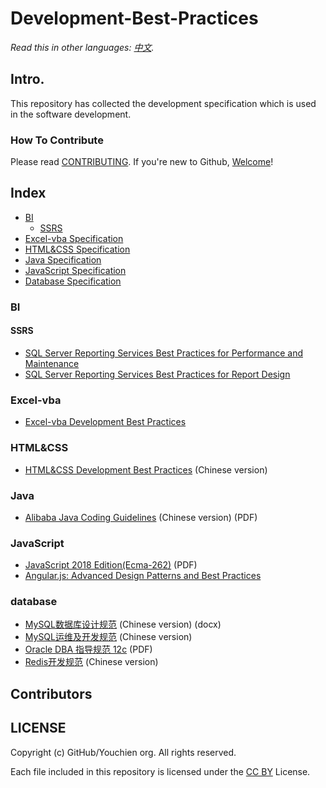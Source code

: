 # Development-Best-Practices

*Read this in other languages: [中文](README.md).*


## Intro.
This repository has collected the development specification which is used in the software development.


### How To Contribute

Please read [CONTRIBUTING](/CONTRIBUTING.md). If you're new to Github, [Welcome](/HOWTO.md)!


## Index

* [BI](#BI)
  * [SSRS](#SSRS)
* [Excel-vba Specification](#Excel-vba)
* [HTML&CSS Specification](#HTMLCSS)
* [Java Specification](#Java)
* [JavaScript Specification](#JavaScript)
* [Database Specification](#database)


### BI

#### SSRS

  * [SQL Server Reporting Services Best Practices for Performance and Maintenance](/doc/source/BI/SSRS%20Specification-Performance&Maintenance.md)
  * [SQL Server Reporting Services Best Practices for Report Design](/doc/source/BI/SSRS%20Specification-Report%20Design.md)


### Excel-vba

* [Excel-vba Development Best Practices](https://github.com/bluetata/concise-excel-vba/blob/master/CodingStandards.md)


### HTML&CSS

* [HTML&CSS Development Best Practices](/doc/source/HTML&CSS/HTML&CSS%20Language%20Specification.md) (Chinese version)


### Java

* [Alibaba Java Coding Guidelines](/doc/source/Java) (Chinese version) (PDF)


### JavaScript

* [JavaScript 2018 Edition(Ecma-262)](/doc/source/JavaScript/) (PDF)
* [Angular.js: Advanced Design Patterns and Best Practices](https://github.com/trochette/Angular-Design-Patterns-Best-Practices)


### database

* [MySQL数据库设计规范](/doc/source/Database/) (Chinese version) (docx)
* [MySQL运维及开发规范](/doc/source/Database/MySQL运维及开发规范.md) (Chinese version)
* [Oracle DBA 指导规范 12c](/doc/source/Database/) (PDF)
* [Redis开发规范](/doc/source/Database/Redis开发规范.md) (Chinese version)


## Contributors
<!-- ALL-CONTRIBUTORS-LIST：START - Do not remove or modify this section -->
<!-- prettier-ignore -->

<!-- ALL-CONTRIBUTORS-LIST：END -->


## LICENSE

Copyright (c) GitHub/Youchien org. All rights reserved.

Each file included in this repository is licensed under the [CC BY](LICENSE) License.
